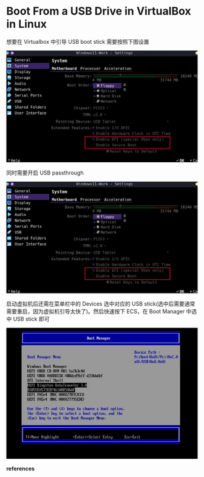 # Boot From a USB Drive in VirtualBox in Linux

想要在 Virtualbox 中引导 USB boot stick 需要按照下图设置

![](https://raw.githubusercontent.com/dhay3/image-repo/master/20240201/2023-01-31_16-00.2b0p0d3pjclc.webp)

同时需要开启 USB passthrough

![](https://raw.githubusercontent.com/dhay3/image-repo/master/20240201/2023-01-31_16-00.1mxf97pghwqo.webp)

启动虚拟机后还需在菜单栏中的 Devices 选中对应的 USB stick(选中后需要通常需要重启，因为虚拟机引导太快了)。然后快速按下 ECS，在 Boot Manager 中选中 USB stick 即可

![](https://raw.githubusercontent.com/dhay3/image-repo/master/20240201/2024-02-01_22-47.3vpuq6eoaq00.webp)



**references**

[^1]:https://forums.virtualbox.org/viewtopic.php?t=110705